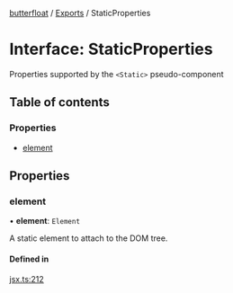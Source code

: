 [butterfloat](../README.md) / [Exports](../modules.md) / StaticProperties

# Interface: StaticProperties

Properties supported by the `<Static>` pseudo-component

## Table of contents

### Properties

- [element](StaticProperties.md#element)

## Properties

### element

• **element**: `Element`

A static element to attach to the DOM tree.

#### Defined in

[jsx.ts:212](https://github.com/WorldMaker/butterfloat/blob/981cdb4/jsx.ts#L212)

